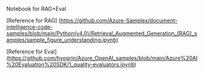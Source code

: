 Notebook for RAG+Eval

[Reference for RAG] (https://github.com/Azure-Samples/document-intelligence-code-samples/blob/main/Python(v4.0)/Retrieval_Augmented_Generation_(RAG)_samples/sample_figure_understanding.ipynb)

[Reference for Eval] (https://github.com/hyogrin/Azure_OpenAI_samples/blob/main/Azure%20AI%20Evaluation%20SDK/1_quality-evaluators.ipynb)
